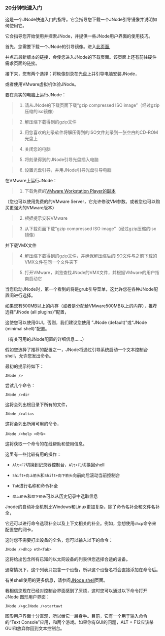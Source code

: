 ### 20分钟快速入门 ###

这是一个JNode快速入门的指导。它会指导您下载一个JNode引导镜像并说明如何使用它。

它会指导您开始使用并探索JNode，并提供一些JNode用户界面的使用技巧。

首先，您需要下载一个JNode的引导镜像。进入[此页面](http://www.jnode.org/taxonomy/term/2),

并点击最新版本的链接，会使您进入JNode的下载页面。该页面上还有前往硬件需求页面的链接。

接下来，您有两个选择：将映像刻录在光盘上并引导电脑安装JNode，

或者使用VMware虚拟机体验JNode。

要在真实的电脑上运行JNode：

> 1. 请从JNode的下载页面下载“gzip compressed ISO image”（经过gzip压缩的iso镜像)

> 2. 解压缩下载得到的gzip文件

> 3. 用您喜欢的刻录软件将解压得到的ISO文件刻录到一张空白的CD-ROM光盘上

> 4. 关闭您的电脑

> 5. 将刻录得到的JNode引导光盘插入电脑

> 6. 设置光盘引导，并用JNode引导光盘引导电脑

在VMware上运行JNode：

> 1. 下载免费的[VMware Workstation Player的副本](https://my.vmware.com/web/vmware/downloads)

 （您也可以使用免费的的VMware Server，它允许修改VM参数。或者您也可以购买更强大的VMware版本）

> 2. 根据提示安装VMware

> 3. 从下载页面下载“gzip compressed ISO image”（经过gzip压缩的iso镜像)

 并下载VMX文件

> 4. 解压缩下载得到的gzip文件，并确保解压缩后的ISO文件与之前下载的VMX文件在同一个文件夹下

> 5. 打开VMware，浏览查找JNode的VMX文件，并根据VMware的用户指南启动它

当您启动JNode时，第一个看到的将是grub引导菜单，这允许您在各种JNode配置间进行选择。

如果您有500MB以上的内存（或者是分配给VMware500MB以上的内存），推荐选择“JNode (all plugins)”配置，

这使您可以使用GUI。否则，我们建议您使用 ”JNode (default)”或“JNode (minimal shell)”配置。

（有关可用的JNode配置的详细信息……）

假如您选择了推荐的配置之一，JNode将通过引导系统启动一个文本控制台shell，允许您发出命令。

最初的提示符如下：

`JNode />`

 尝试几个命令：

 `JNode />dir`

 这将会列出根目录下所有的文件，

 `JNode />alias`

 这将会列出所用可用的命令，

 `JNode />help <命令>`

 这将获取一个命令的在线帮助和使用信息。

 这里有一些比较有用的操作：

* `Alt+F7`切换到记录器控制台，`Alt+F1`切换回shell

* `Shift+向上箭头`和`Shift+向下箭头`向前向后滚动当前控制台

* `Tab`进行名称和命令补全

* `向上箭头`和`向下箭头`可以从历史记录中选取信息

Jnode的自动补全机制比Windows和Linux更加复杂，除了命令名补全和文件名补全，

它还可以进行命令选项补全以及上下文相关的补全。例如，您想使用`dhcp`命令来配置您的网卡，

这时您不需要打出设备的全名，您可以输入以下的命令：

`JNode />dhcp eth<Tab>`

这将给出包含所有已知的以太网设备的列表供您选择合适的设备。

通常情况下，这个列表只包含一个设备，所以这个设备名将会直接添加在命令后。

有关shell使用的更多信息，请参阅[JNode shell](http://www.jnode.org/node/88)页面。

我相信您现在已经对控制台界面感到了厌烦，这时您可以通过以下命令打开JNode 图形用户界面：  

`JNode />gcJNode />startawt`  

图形用户界面十分直观，所以给它一展身手。目前，它有一个用于输入命令的“Text Console”应用，和两个游戏。如果你有GUI的问题，ALT + F12应该杀GUI和放弃你回到文本控制台。 
